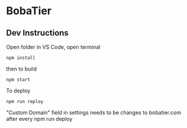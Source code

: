 # BobaTier

## Dev Instructions
Open folder in VS Code, open terminal
```shell
npm install 
```
then to build
```shell
npm start 
```

To deploy
```shell
npm run reploy
```
"Custom Domain" field in settings needs to be changes to bobatier.com after every npm run deploy
